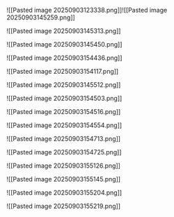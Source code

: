 ![[Pasted image 20250903123338.png]]![[Pasted image 20250903145259.png]]


![[Pasted image 20250903145313.png]]

![[Pasted image 20250903145450.png]]

![[Pasted image 20250903154436.png]]

![[Pasted image 20250903154117.png]]


![[Pasted image 20250903145512.png]]

![[Pasted image 20250903154503.png]]

![[Pasted image 20250903154516.png]]

![[Pasted image 20250903154554.png]]

![[Pasted image 20250903154713.png]]

![[Pasted image 20250903154725.png]]


![[Pasted image 20250903155126.png]]

![[Pasted image 20250903155145.png]]

![[Pasted image 20250903155204.png]]


![[Pasted image 20250903155219.png]]
